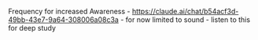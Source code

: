 Frequency for increased Awareness - https://claude.ai/chat/b54acf3d-49bb-43e7-9a64-308006a08c3a - for now limited to sound - listen to this for deep study
